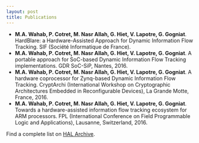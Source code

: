 ```yaml
---
layout: post
title: Publications
---
```



- **M.A. Wahab, P. Cotret, M. Nasr Allah, G. Hiet, V. Lapotre, G. Gogniat**. HardBlare: a 
Hardware-Assisted Approach for Dynamic Information Flow Tracking. SIF (Société Informatique de 
France). 
- **M.A. Wahab, P. Cotret, M. Nasr Allah, G. Hiet, V. Lapotre, G. Gogniat**. A portable approach for 
SoC-based Dynamic Information Flow Tracking implementations. GDR SoC-SiP, Nantes, 2016.
- **M.A. Wahab, P. Cotret, M. Nasr Allah, G. Hiet, V. Lapotre, G. Gogniat**. A hardware coprocessor 
for Zynq-based Dynamic Information Flow Tracking.  CryptArchi (International Workshop on 
Cryptographic Architectures Embedded in Reconfigurable Devices), La Grande Motte, France, 2016. 
- **M.A. Wahab, P. Cotret, M. Nasr Allah, G. Hiet, V. Lapotre, G. Gogniat**. Towards a 
hardware-assisted information flow tracking ecosystem for ARM processors. FPL (International 
Conference on Field Programmable Logic and Applications), Lausanne, Switzerland, 2016.

Find a complete list on [HAL Archive](https://hal.archives-ouvertes.fr/search/index/q/%2A/authIdHal_s/mawahab/).
